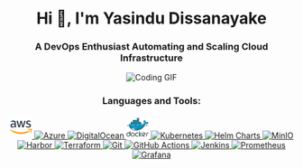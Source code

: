 <h1 align="center">Hi 👋, I'm Yasindu Dissanayake</h1>
<h3 align="center">A DevOps Enthusiast Automating and Scaling Cloud Infrastructure</h3>

<p align="center">
  <img src="https://media.giphy.com/media/qgQUggAC3Pfv687qPC/giphy.gif" alt="Coding GIF" width="600" height="300">
</p>

<h3 align="center">Languages and Tools:</h3>
<p align="center"> 
  <a href="https://aws.amazon.com" target="_blank"> 
    <img src="https://raw.githubusercontent.com/devicons/devicon/master/icons/amazonwebservices/amazonwebservices-original-wordmark.svg" alt="AWS" width="40" height="40"/> 
  </a>
  <a href="https://azure.microsoft.com" target="_blank"> 
    <img src="https://www.vectorlogo.zone/logos/microsoft_azure/microsoft_azure-icon.svg" alt="Azure" width="40" height="40"/> 
  </a>
  <a href="https://www.digitalocean.com/" target="_blank"> 
    <img src="https://www.vectorlogo.zone/logos/digitalocean/digitalocean-icon.svg" alt="DigitalOcean" width="40" height="40"/> 
  </a>
  <a href="https://www.docker.com" target="_blank"> 
    <img src="https://raw.githubusercontent.com/devicons/devicon/master/icons/docker/docker-original-wordmark.svg" alt="Docker" width="40" height="40"/> 
  </a>
  <a href="https://kubernetes.io" target="_blank"> 
    <img src="https://www.vectorlogo.zone/logos/kubernetes/kubernetes-icon.svg" alt="Kubernetes" width="40" height="40"/> 
  </a>
  <a href="https://helm.sh" target="_blank"> 
    <img src="https://www.vectorlogo.zone/logos/helmsh/helmsh-icon.svg" alt="Helm Charts" width="40" height="40"/> 
  </a>
  <a href="https://min.io" target="_blank"> 
    <img src="https://www.vectorlogo.zone/logos/minioio/minioio-icon.svg" alt="MinIO" width="40" height="40"/> 
  </a>
  <a href="https://goharbor.io" target="_blank"> 
    <img src="https://www.vectorlogo.zone/logos/goharborio/goharborio-icon.svg" alt="Harbor" width="40" height="40"/> 
  </a>
  <a href="https://www.terraform.io" target="_blank"> 
    <img src="https://www.vectorlogo.zone/logos/terraformio/terraformio-icon.svg" alt="Terraform" width="40" height="40"/> 
  </a>
  <a href="https://git-scm.com" target="_blank"> 
    <img src="https://www.vectorlogo.zone/logos/git-scm/git-scm-icon.svg" alt="Git" width="40" height="40"/> 
  </a>
  <a href="https://github.com/features/actions" target="_blank"> 
    <img src="https://www.vectorlogo.zone/logos/github/github-icon.svg" alt="GitHub Actions" width="40" height="40"/> 
  </a>
  <a href="https://www.jenkins.io" target="_blank"> 
    <img src="https://www.vectorlogo.zone/logos/jenkins/jenkins-icon.svg" alt="Jenkins" width="40" height="40"/> 
  </a>
  <a href="https://prometheus.io" target="_blank"> 
    <img src="https://www.vectorlogo.zone/logos/prometheusio/prometheusio-icon.svg" alt="Prometheus" width="40" height="40"/> 
  </a>
  <a href="https://grafana.com" target="_blank"> 
    <img src="https://www.vectorlogo.zone/logos/grafana/grafana-icon.svg" alt="Grafana" width="40" height="40"/> 
  </a>
</p>
